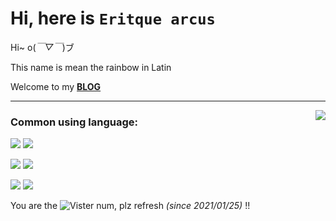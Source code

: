 # Hi, here is `Eritque arcus`

Hi~ o(*￣▽￣*)ブ

This name is mean the rainbow in Latin

Welcome to my [**BLOG**](https://blog.csdn.net/qq_40832960)

---

<a href="https://github.com/anuraghazra/github-readme-stats"><img align="right" src="https://github-readme-stats.vercel.app/api?theme=vue&include_all_commits=true&username=Nambers&show_icons=true&hide_border=true"></a>

### Common using language:

![](https://img.shields.io/badge/-Python-blue?style=flat-square&logo=Python&logoColor=fff)
![](https://img.shields.io/badge/-Html5-red?style=flat-square&logo=Html5&logoColor=fff)

![](https://img.shields.io/badge/-Kotlin-orange?style=flat-square&logo=Kotlin&logoColor=fff)
![](https://img.shields.io/badge/-Java-ab7221?style=flat-square&logo=Java&logoColor=fff)

![](https://img.shields.io/badge/-C++-darkblue?style=flat-square&logo=C%2B%2B&logoColor=fff)
![](https://img.shields.io/badge/-Unity-black?style=flat-square&logo=Unity&logoColor=fff)

You are the ![Vister num, plz refresh](https://visitor-badge.glitch.me/badge?page_id=Nambers.Nambers.readme) *(since 2021/01/25)* !!
<!--[![Top Langs](https://github-readme-stats.vercel.app/api/top-langs/?username=Nambers)](https://github.com/anuraghazra/github-readme-stats)-->
